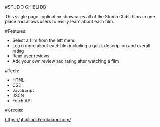 
#STUDIO GHIBLI DB

This single page application showcases all of the Studio Ghibli films in one place and allows users to easily learn about each film. 

#Features:

- Select a film from the left menu
- Learn more about each film including a quick description and overall rating
- Read user reviews
- Add your own review and rating after watching a film 

#Tech:

- HTML
- CSS
- JavaScript
- JSON
- Fetch API

#Credits:

https://ghibliapi.herokuapp.com/
